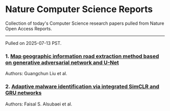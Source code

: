 # Nature Computer Science Reports

Collection of today's Computer Science research papers pulled from Nature Open Access Reports.

---

Pulled on 2025-07-13 PST.

### 1. [Map geographic information road extraction method based on generative adversarial network and U-Net](https://www.nature.com/articles/s41598-025-10979-y)

Authors: Guangchun Liu et al.

### 2. [Adaptive malware identification via integrated SimCLR and GRU networks](https://www.nature.com/articles/s41598-025-08556-4)

Authors: Faisal S. Alsubaei et al.

